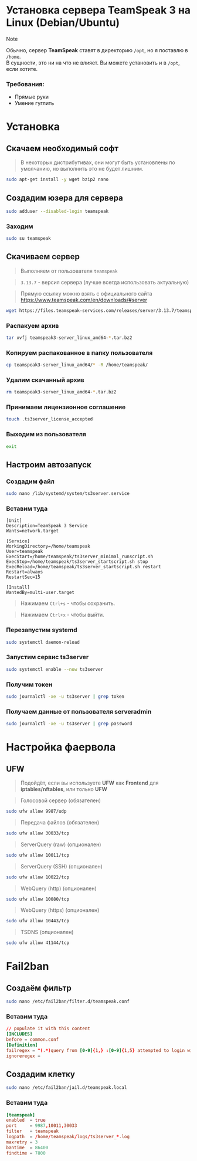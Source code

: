 # Установка сервера **TeamSpeak 3** на **Linux (Debian/Ubuntu)**

> [!NOTE]  
> Обычно, сервер **TeamSpeak** ставят в директорию `/opt`, но я поставлю в `/home`.  
> В сущности, это ни на что не влияет. Вы можете установить и в `/opt`, если хотите.

### Требования:

- Прямые руки
- Умение гуглить

# Установка

## Скачаем необходимый софт

> В некоторых дистрибутивах, они могут быть установлены по умолчанию, но выполнить это не будет лишним.

```bash
sudo apt-get install -y wget bzip2 nano
```

## Создадим юзера для сервера

```bash
sudo adduser --disabled-login teamspeak
```

### Заходим

```bash
sudo su teamspeak
```

## Скачиваем сервер

> Выполняем от пользователя `teamspeak`

> `3.13.7` - версия сервера (лучше всегда использовать актуальную)

> Прямую ссылку можно взять с официального сайта https://www.teamspeak.com/en/downloads/#server

```bash
wget https://files.teamspeak-services.com/releases/server/3.13.7/teamspeak3-server_linux_amd64-3.13.7.tar.bz2
```

### Распакуем архив

```bash
tar xvfj teamspeak3-server_linux_amd64-*.tar.bz2
```

### Копируем распакованное в папку пользователя

```bash
cp teamspeak3-server_linux_amd64/* -R /home/teamspeak/
```

### Удалим скачанный архив

```bash
rm teamspeak3-server_linux_amd64-*.tar.bz2
```

### Принимаем лицензионное соглашение

```bash
touch .ts3server_license_accepted
```

### Выходим из пользователя

```bash
exit
```

## Настроим автозапуск

### Создадим файл

```bash
sudo nano /lib/systemd/system/ts3server.service
```

### Вставим туда

```service
[Unit]
Description=TeamSpeak 3 Service
Wants=network.target

[Service]
WorkingDirectory=/home/teamspeak
User=teamspeak
ExecStart=/home/teamspeak/ts3server_minimal_runscript.sh
ExecStop=/home/teamspeak/ts3server_startscript.sh stop
ExecReload=/home/teamspeak/ts3server_startscript.sh restart
Restart=always
RestartSec=15

[Install]
WantedBy=multi-user.target
```

> Нажимаем `Ctrl+s` - чтобы сохранить.

> Нажимаем `Ctrl+x` - чтобы выйти.

### Перезапустим **systemd**

```bash
sudo systemctl daemon-reload
```

### Запустим сервис **ts3server**

```bash
sudo systemctl enable --now ts3server
```

### Получим токен

```bash
sudo journalctl -xe -u ts3server | grep token
```

### Получаем данные от пользователя **serveradmin**

```bash
sudo journalctl -xe -u ts3server | grep password
```

# Настройка фаервола

## **UFW**

> Подойдёт, если вы используете **UFW** как **Frontend** для **iptables/nftables**, или только **UFW**

> Голосовой сервер (обязателен)

```bash
sudo ufw allow 9987/udp
```

> Передача файлов (обязателен)

```bash
sudo ufw allow 30033/tcp
```

> ServerQuery (raw) (опционален)

```bash
sudo ufw allow 10011/tcp
```

> ServerQuery (SSH) (опционален)

```bash
sudo ufw allow 10022/tcp
```

> WebQuery (http) (опционален)

```bash
sudo ufw allow 10080/tcp
```

> WebQuery (https) (опционален)

```bash
sudo ufw allow 10443/tcp
```

> TSDNS (опционален)

```bash
sudo ufw allow 41144/tcp
```

# **Fail2ban**

## Создаём фильтр

```bash
sudo nano /etc/fail2ban/filter.d/teamspeak.conf
```

### Вставим туда

```conf
// populate it with this content
[INCLUDES]
before = common.conf
[Definition]
failregex = ^(.*)query from [0-9]{1,} :[0-9]{1,5} attempted to login with account "(.*)" and failed!$
ignoreregex =
```

## Создадим клетку

```bash
sudo nano /etc/fail2ban/jail.d/teamspeak.local
```

### Вставим туда

```conf
[teamspeak]
enabled  = true
port     = 9987,10011,30033
filter   = teamspeak
logpath  = /home/teamspeak/logs/ts3server_*.log
maxretry = 3
bantime  = 86400
findtime = 7800
```